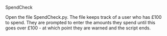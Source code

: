 SpendCheck

Open the file SpendCheck.py. The file keeps track of a user who has £100 to spend. 
They are prompted to enter the amounts they spend until this goes over £100 - at which point they are warned and the script ends.
